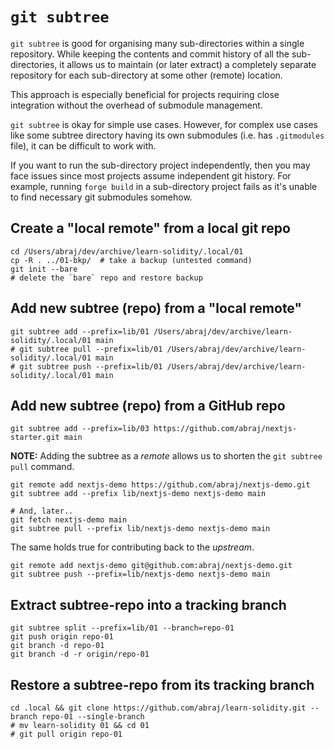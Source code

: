 # `git subtree`

`git subtree` is good for organising many sub-directories within a single repository.
While keeping the contents and commit history of all the sub-directories, it allows us
to maintain (or later extract) a completely separate repository for each sub-directory
at some other (remote) location.

This approach is especially beneficial for projects requiring close integration without
the overhead of submodule management.

`git subtree` is okay for simple use cases. However, for complex use cases like
some subtree directory having its own submodules (i.e. has `.gitmodules` file), it
can be difficult to work with.

If you want to run the sub-directory project independently, then you may face issues
since most projects assume independent git history. For example, running `forge build`
in a sub-directory project fails as it's unable to find necessary git submodules somehow.

## Create a "local remote" from a local git repo

```shell
cd /Users/abraj/dev/archive/learn-solidity/.local/01
cp -R . ../01-bkp/  # take a backup (untested command)
git init --bare
# delete the `bare` repo and restore backup
```

## Add new subtree (repo) from a "local remote"

```shell
git subtree add --prefix=lib/01 /Users/abraj/dev/archive/learn-solidity/.local/01 main
# git subtree pull --prefix=lib/01 /Users/abraj/dev/archive/learn-solidity/.local/01 main
# git subtree push --prefix=lib/01 /Users/abraj/dev/archive/learn-solidity/.local/01 main
```

## Add new subtree (repo) from a GitHub repo

```shell
git subtree add --prefix=lib/03 https://github.com/abraj/nextjs-starter.git main
```

**NOTE:** Adding the subtree as a _remote_ allows us to shorten the `git subtree pull` command.

```shell
git remote add nextjs-demo https://github.com/abraj/nextjs-demo.git
git subtree add --prefix lib/nextjs-demo nextjs-demo main

# And, later..
git fetch nextjs-demo main
git subtree pull --prefix lib/nextjs-demo nextjs-demo main
```

The same holds true for contributing back to the _upstream_.

```shell
git remote add nextjs-demo git@github.com:abraj/nextjs-demo.git
git subtree push --prefix=lib/nextjs-demo nextjs-demo main
```

## Extract subtree-repo into a tracking branch

```shell
git subtree split --prefix=lib/01 --branch=repo-01
git push origin repo-01
git branch -d repo-01
git branch -d -r origin/repo-01
```

## Restore a subtree-repo from its tracking branch

```shell
cd .local && git clone https://github.com/abraj/learn-solidity.git --branch repo-01 --single-branch
# mv learn-solidity 01 && cd 01
# git pull origin repo-01
```
